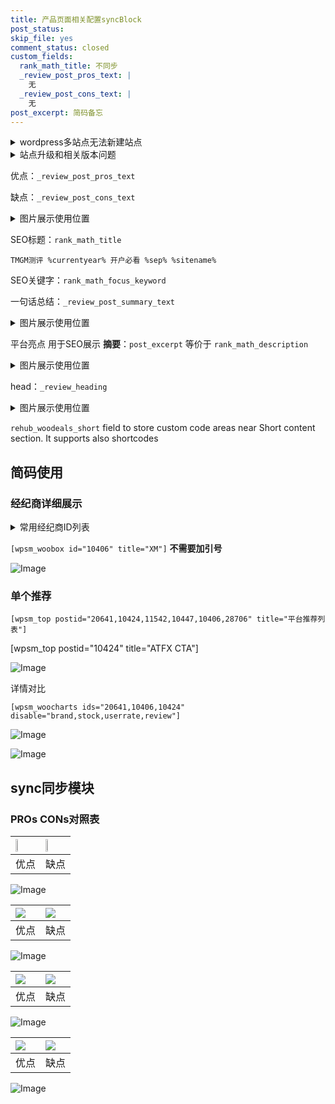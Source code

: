```yaml
---
title: 产品页面相关配置syncBlock
post_status: 
skip_file: yes
comment_status: closed
custom_fields:
  rank_math_title: 不同步
  _review_post_pros_text: |
    无
  _review_post_cons_text: |
    无
post_excerpt: 简码备忘
---
```

<details><summary>wordpress多站点无法新建站点</summary>

<li>和报错需要清理cookies一样的原因</li>
<li>wp-config.php里面<code>define( 'SUBDOMAIN_INSTALL', false );//子域名安装</code></li>
<li>新建子站点是用<code>define( 'SUBDOMAIN_INSTALL', true);//子域名安装</code> 完成以后，改成<code>false</code></li>
</details>

<details><summary>站点升级和相关版本问题</summary>

<p>wordpress：5.9.9
woocommerce：7.5.1
出现问题的地方：主题选项里面>><strong>Product layout >>compact style</strong></p>
<p>如何出现没有用过的字段 导致无法保存。先导出配置 然后进行修改，后面再次恢复即可。</p>
<p>出现部分字段无法显示时，需要返回默认布局后，对产品进行保存就好了。</p>
<p></p>
</details>

优点：`_review_post_pros_text`

缺点：`_review_post_cons_text`

<details><summary>图片展示使用位置</summary>

<img src="https://prod-files-secure.s3.us-west-2.amazonaws.com/39ed1227-6d7d-4570-be36-9ccd4a2c4241/f51d3d83-55d4-4bdf-9604-f37ec77ab556/Untitled.png?X-Amz-Algorithm=AWS4-HMAC-SHA256&X-Amz-Content-Sha256=UNSIGNED-PAYLOAD&X-Amz-Credential=ASIAZI2LB46677OKF2PJ%2F20250511%2Fus-west-2%2Fs3%2Faws4_request&X-Amz-Date=20250511T225525Z&X-Amz-Expires=3600&X-Amz-Security-Token=IQoJb3JpZ2luX2VjEB8aCXVzLXdlc3QtMiJGMEQCIFyl%2Foeo5HabmzPQZulyJnrseiLM127VVdmTyHqp74%2BTAiBqkY7xEPgomvGlXjzZc3x0%2FC%2FaaJFITH2HTU5Pgi6iCSqIBAjI%2F%2F%2F%2F%2F%2F%2F%2F%2F%2F8BEAAaDDYzNzQyMzE4MzgwNSIMAXbnYfWmTm%2F63jWvKtwDzUmFXbNfjqz7V4IhMyCFEFT0ICtG7EJ781PTqIrdIioKggCwrhaFbSekJ0isU6BkiEH0uSkz20ZTQGZQquPxfRXrH%2BNJrteuazQv%2ByGYEmyTbUhpCwuAucAQ%2BddWvqyNgk5SSRq6p4oTpMWxamI4N1TJwdA79Fm2%2BQMDQG75UfcOj12NxxAwWUp6%2Bn9rYo9EepZz5BKEoVmyO5oo9iG3H3fFdwF%2FSoVZDCpgU%2B6%2FVWLxI%2Bmqk2nJxOXV8e0bkCQLDGEnye8XFYiU1Y7dmSMAW9fmd7mf76hQ5tT4gbnz6%2BvE3N%2BUuGwimZ3Prk00XfQvkjUCmZcVdeHEqydyqu2pHprDuRy4pKS1V4jvoFjKBqW6XFz0cfV2A5OHGdt%2FDvxqi38syqL7iytIWo9IkzA4ID%2B9nAtfNemB4gijCf4iUjFDQ8kT4w4o4LSZ%2Bhu3s491%2B0n%2FXF6NQo4Vkng%2FzIrAoh4WEcKS1OJf%2F4XRavSa86doyCwwWyorr9ojEQ0PP5gZ8henI8WqZEdjO1JWbxUIyrnSP%2By04UQQiVQnFgJdUnQFvN4jq%2F2qww8C1EW3gSkEOdbq9rCV8JJ2Ke5kvM9msnVlIkDfRkZzIA7oj2F7uvcAQla1tdOMSJ2l8%2BgwxdKEwQY6pgG4tmcrlT6ucnr%2FgOnNHNNG%2Bpdq26An3R2C%2FLn9STqF4JpeF%2BjDR7JiqiW394g2IiYeL%2BWobaltGH0kip3TnYzk41ycrykTaRKzxlouPvjsJbS%2B8QCahNQpk73JS%2F4TqmdCpe4WMS3%2Fw1eTRs4UIWNoQz%2BxoLRNkQEzkpfK9sVQoF%2Fnw804xTBesTLFlJGHvP6aCTC%2F4vgJAAQnr%2FvKD%2F9G9QgcuCDa&X-Amz-Signature=d3f4660746b9a79e8d6564046f7b9652687ef1abb3a39ef628f4876c3eb01503&X-Amz-SignedHeaders=host&x-id=GetObject" alt="Image">
</details>

SEO标题：`rank_math_title`

`TMGM测评 %currentyear% 开户必看 %sep% %sitename%`

SEO关键字：`rank_math_focus_keyword`

一句话总结：`_review_post_summary_text`

<details><summary>图片展示使用位置</summary>

<img src="https://prod-files-secure.s3.us-west-2.amazonaws.com/39ed1227-6d7d-4570-be36-9ccd4a2c4241/4b96a922-296c-4f4e-8630-d1c870cbce01/Untitled.png?X-Amz-Algorithm=AWS4-HMAC-SHA256&X-Amz-Content-Sha256=UNSIGNED-PAYLOAD&X-Amz-Credential=ASIAZI2LB466ZJIW6ICN%2F20250511%2Fus-west-2%2Fs3%2Faws4_request&X-Amz-Date=20250511T225525Z&X-Amz-Expires=3600&X-Amz-Security-Token=IQoJb3JpZ2luX2VjEB8aCXVzLXdlc3QtMiJHMEUCIQCW4fSWn%2BBJWa5GfkOQnCFzKxjLdNEhQabjqhBMJI%2Fe5gIgUuCO0J4ATaCKd8v%2B8RyjxW%2FtIDjV1ATEI3NC%2Fa03fH8qiAQIyP%2F%2F%2F%2F%2F%2F%2F%2F%2F%2FARAAGgw2Mzc0MjMxODM4MDUiDGKqqJ2L4rO%2F9Mk3%2FircA7j28T9pWymNyujCDdAJCp0lSjfKkiOTnoT8hz72qtWRQe2cRNB8n%2FFWToBPg4x3aOPK0OQ00c7AZYWANO%2BwnLiLHRVv8gbZKzCfUPJjjccalTxBhHgOKIF2Go2vkTyvfXOYq%2F8%2Bt3VWrKGJMA1UoQBiRld%2FKXaOXQb0Lb5pnHWCDxciHcR6T49%2BFQI9RRf19eqaq0bJxW1So1hQKzeemoSCpjXbbd8k6i9FUJbWRqc%2Fm7POxdL6B1BiepIHblBJ9WK50UNORx0dQ9TYAEQDRhItim7Kd4oP5T7rZaQZTp70DDGG%2FRnBmFVPaYtbiGgNj9CvFmM6deodudY2wzBaLmEcs8tCuWLVXFYKemi0JRiw1vMV1N4lZJWIiIX3QsSOrq2uQr7K5iRII%2FWG3L9MNr0%2FRNRktk97UpqGQtFxu7lGpkYyYD9U8%2BF%2Fjp96H%2BYuWTT%2FfLoUL3sbPPVPSltLXvX1rCTlaiO%2FAo%2BiJZof4d6DVYxHqPkY5tqrnPK3VXkOsKnTzt33rL2BpVZQWhIn31VqzJsCPf9mm9nxoaEcDY%2FM9MKrKlKsNjAjyfflfAAM5NIwliPuzUqc852%2FDWxGZCxf%2F1U75%2BoynwPRKVwrMtBsBODYrL%2Fr82x5NuiLMNHShMEGOqUBoom7E8UU5FtgM84PSyYwpQ40Y6U7VvY7w71oryUtIC3T0zLCPLWd%2BLTPqhiMQITApukRezRJPfl56Bu4wgRN2WvkI0wZOU6vxNhtLvCs7Yt3V4mu6uIQ4SmGMbYPDPGc6Ds1TcWpPDcrjZcYPiIjWNpARMZuDJMxuzjvXsokP0ioMFjIlrLO56Abiob7EkJVUGjeg%2FykTGw2JllbQT4e1EtpsCvq&X-Amz-Signature=5a68fdb5c8b054b2990fadfc651406312abdcab24d0bdf393f638935c6655f39&X-Amz-SignedHeaders=host&x-id=GetObject" alt="Image">
</details>

平台亮点 用于SEO展示 **摘要**：`post_excerpt`  等价于 `rank_math_description`

<details><summary>图片展示使用位置</summary>

<img src="https://prod-files-secure.s3.us-west-2.amazonaws.com/39ed1227-6d7d-4570-be36-9ccd4a2c4241/1ee11f63-b60a-4dfe-a7a7-d58ff23b5d88/Untitled.png?X-Amz-Algorithm=AWS4-HMAC-SHA256&X-Amz-Content-Sha256=UNSIGNED-PAYLOAD&X-Amz-Credential=ASIAZI2LB466YUXD2H2W%2F20250511%2Fus-west-2%2Fs3%2Faws4_request&X-Amz-Date=20250511T225526Z&X-Amz-Expires=3600&X-Amz-Security-Token=IQoJb3JpZ2luX2VjEB8aCXVzLXdlc3QtMiJHMEUCIFHnzKv6IEsvy5URqoCLIscjibjWeTi7HBFQlMVHV6kqAiEA3G%2BMxsGdHSeophawIjvAOqh7KyV%2FszI6ThtxnkwkwsYqiAQIyP%2F%2F%2F%2F%2F%2F%2F%2F%2F%2FARAAGgw2Mzc0MjMxODM4MDUiDPuYYV7hPp1WLMLmkCrcA8Dc2CrIGclyjT3QkOnhc7e3fMUp%2Fw01cLhyj2lYEY4yUO6IIsOmvrUte9tzq4yCoBWVLxeFZ5qWwLbRx7akpWRKuQxMDEyHzi68%2Bvg%2BJmkiMUs%2FBCneUFizlSp6DMXllc19ZGSW0QlKbwB43zjS%2FEAKbfK7YcIHcnyWT%2Funpojq02nYOUbZ87lrQnZD7%2Bt1WGLODmSbT86XTmlEmb7%2FS8vTdL9ougoDVxp5oU%2FwbhsuhsBoeweHs77S9%2Fvp1fIFoocsPrVfWi7zEkRqkQm%2FdKDlOS2F5chKjO7FCFnXj8kUmwxkMD89I%2BWNjlZraO3O%2FP8YrYzBzVPZy15o3GKkjzUrAGvwpON5RVQyr5wNhfGeiHHWKaNtS%2FFoX4qrgm3P9LFSrlufYz%2FiVY29ZsFv4TQfAJ9f%2Bq6ZdKm%2FBbNvXW1DfR63HGmLPIpkNfsyR%2BCnQjNgEFTBC8dtjQ6WYgFSpTiG0f1iUodZqNee0BxXRp1c%2FpTh14iRyw1UaCSIglq2ZYiOJmWYB%2FTHYeDhPKxek%2BjeNrr1ogs7WhZiJ1NaR%2FMjgkY8rmgi7EWIBEPHWMjNwyQCUflHlhiTO5smwrOez95gOlYRzDAvMErEkT2Xo0zwn2rFaYdUHiQeeyzRMMzShMEGOqUBxI59eiTIL8weNIvbw1XXDESS9%2B0Xt9cEEsqu0L5BzalKhbDNWt4n8O9ZwtMCSARZ3GxLGraudkCb7nS2rNNefxAGxlWgTn787%2Bod5r1nv9stQVEG5WV%2FWOMN7AwiGNV7%2FZyU5h%2FQNeDOYS3SKM5%2FzdOr1HRKHIhEugVnm142P2CaCd9x6rzhZTxXkNVZ64cah8utQd7tH%2FJ5ZBK1a6cZzFlz81%2Bc&X-Amz-Signature=5fe82b04e90a8a24cb779be5688e8b121477ff42a7c4ad5fd9449a7b67770939&X-Amz-SignedHeaders=host&x-id=GetObject" alt="Image">
<img src="https://prod-files-secure.s3.us-west-2.amazonaws.com/39ed1227-6d7d-4570-be36-9ccd4a2c4241/ad4118b5-78d8-4fbe-801e-3b29b5d99c01/Untitled.png?X-Amz-Algorithm=AWS4-HMAC-SHA256&X-Amz-Content-Sha256=UNSIGNED-PAYLOAD&X-Amz-Credential=ASIAZI2LB466YUXD2H2W%2F20250511%2Fus-west-2%2Fs3%2Faws4_request&X-Amz-Date=20250511T225526Z&X-Amz-Expires=3600&X-Amz-Security-Token=IQoJb3JpZ2luX2VjEB8aCXVzLXdlc3QtMiJHMEUCIFHnzKv6IEsvy5URqoCLIscjibjWeTi7HBFQlMVHV6kqAiEA3G%2BMxsGdHSeophawIjvAOqh7KyV%2FszI6ThtxnkwkwsYqiAQIyP%2F%2F%2F%2F%2F%2F%2F%2F%2F%2FARAAGgw2Mzc0MjMxODM4MDUiDPuYYV7hPp1WLMLmkCrcA8Dc2CrIGclyjT3QkOnhc7e3fMUp%2Fw01cLhyj2lYEY4yUO6IIsOmvrUte9tzq4yCoBWVLxeFZ5qWwLbRx7akpWRKuQxMDEyHzi68%2Bvg%2BJmkiMUs%2FBCneUFizlSp6DMXllc19ZGSW0QlKbwB43zjS%2FEAKbfK7YcIHcnyWT%2Funpojq02nYOUbZ87lrQnZD7%2Bt1WGLODmSbT86XTmlEmb7%2FS8vTdL9ougoDVxp5oU%2FwbhsuhsBoeweHs77S9%2Fvp1fIFoocsPrVfWi7zEkRqkQm%2FdKDlOS2F5chKjO7FCFnXj8kUmwxkMD89I%2BWNjlZraO3O%2FP8YrYzBzVPZy15o3GKkjzUrAGvwpON5RVQyr5wNhfGeiHHWKaNtS%2FFoX4qrgm3P9LFSrlufYz%2FiVY29ZsFv4TQfAJ9f%2Bq6ZdKm%2FBbNvXW1DfR63HGmLPIpkNfsyR%2BCnQjNgEFTBC8dtjQ6WYgFSpTiG0f1iUodZqNee0BxXRp1c%2FpTh14iRyw1UaCSIglq2ZYiOJmWYB%2FTHYeDhPKxek%2BjeNrr1ogs7WhZiJ1NaR%2FMjgkY8rmgi7EWIBEPHWMjNwyQCUflHlhiTO5smwrOez95gOlYRzDAvMErEkT2Xo0zwn2rFaYdUHiQeeyzRMMzShMEGOqUBxI59eiTIL8weNIvbw1XXDESS9%2B0Xt9cEEsqu0L5BzalKhbDNWt4n8O9ZwtMCSARZ3GxLGraudkCb7nS2rNNefxAGxlWgTn787%2Bod5r1nv9stQVEG5WV%2FWOMN7AwiGNV7%2FZyU5h%2FQNeDOYS3SKM5%2FzdOr1HRKHIhEugVnm142P2CaCd9x6rzhZTxXkNVZ64cah8utQd7tH%2FJ5ZBK1a6cZzFlz81%2Bc&X-Amz-Signature=bfc3e08705127823e32d971a5a753abb99deb37f717c08821eee3ae1ef461c4a&X-Amz-SignedHeaders=host&x-id=GetObject" alt="Image">
<img src="https://prod-files-secure.s3.us-west-2.amazonaws.com/39ed1227-6d7d-4570-be36-9ccd4a2c4241/a38cf7c9-a79c-4b64-9e94-13589fe0758b/Untitled.png?X-Amz-Algorithm=AWS4-HMAC-SHA256&X-Amz-Content-Sha256=UNSIGNED-PAYLOAD&X-Amz-Credential=ASIAZI2LB466YUXD2H2W%2F20250511%2Fus-west-2%2Fs3%2Faws4_request&X-Amz-Date=20250511T225526Z&X-Amz-Expires=3600&X-Amz-Security-Token=IQoJb3JpZ2luX2VjEB8aCXVzLXdlc3QtMiJHMEUCIFHnzKv6IEsvy5URqoCLIscjibjWeTi7HBFQlMVHV6kqAiEA3G%2BMxsGdHSeophawIjvAOqh7KyV%2FszI6ThtxnkwkwsYqiAQIyP%2F%2F%2F%2F%2F%2F%2F%2F%2F%2FARAAGgw2Mzc0MjMxODM4MDUiDPuYYV7hPp1WLMLmkCrcA8Dc2CrIGclyjT3QkOnhc7e3fMUp%2Fw01cLhyj2lYEY4yUO6IIsOmvrUte9tzq4yCoBWVLxeFZ5qWwLbRx7akpWRKuQxMDEyHzi68%2Bvg%2BJmkiMUs%2FBCneUFizlSp6DMXllc19ZGSW0QlKbwB43zjS%2FEAKbfK7YcIHcnyWT%2Funpojq02nYOUbZ87lrQnZD7%2Bt1WGLODmSbT86XTmlEmb7%2FS8vTdL9ougoDVxp5oU%2FwbhsuhsBoeweHs77S9%2Fvp1fIFoocsPrVfWi7zEkRqkQm%2FdKDlOS2F5chKjO7FCFnXj8kUmwxkMD89I%2BWNjlZraO3O%2FP8YrYzBzVPZy15o3GKkjzUrAGvwpON5RVQyr5wNhfGeiHHWKaNtS%2FFoX4qrgm3P9LFSrlufYz%2FiVY29ZsFv4TQfAJ9f%2Bq6ZdKm%2FBbNvXW1DfR63HGmLPIpkNfsyR%2BCnQjNgEFTBC8dtjQ6WYgFSpTiG0f1iUodZqNee0BxXRp1c%2FpTh14iRyw1UaCSIglq2ZYiOJmWYB%2FTHYeDhPKxek%2BjeNrr1ogs7WhZiJ1NaR%2FMjgkY8rmgi7EWIBEPHWMjNwyQCUflHlhiTO5smwrOez95gOlYRzDAvMErEkT2Xo0zwn2rFaYdUHiQeeyzRMMzShMEGOqUBxI59eiTIL8weNIvbw1XXDESS9%2B0Xt9cEEsqu0L5BzalKhbDNWt4n8O9ZwtMCSARZ3GxLGraudkCb7nS2rNNefxAGxlWgTn787%2Bod5r1nv9stQVEG5WV%2FWOMN7AwiGNV7%2FZyU5h%2FQNeDOYS3SKM5%2FzdOr1HRKHIhEugVnm142P2CaCd9x6rzhZTxXkNVZ64cah8utQd7tH%2FJ5ZBK1a6cZzFlz81%2Bc&X-Amz-Signature=ae8f140f305fe55b978097e48a797e5bb569fc9a6da4db0c6b42a51302788e81&X-Amz-SignedHeaders=host&x-id=GetObject" alt="Image">
<img src="https://prod-files-secure.s3.us-west-2.amazonaws.com/39ed1227-6d7d-4570-be36-9ccd4a2c4241/7da6fc1e-d2ac-42ae-8c75-cb5749aa18f6/Untitled.png?X-Amz-Algorithm=AWS4-HMAC-SHA256&X-Amz-Content-Sha256=UNSIGNED-PAYLOAD&X-Amz-Credential=ASIAZI2LB466YUXD2H2W%2F20250511%2Fus-west-2%2Fs3%2Faws4_request&X-Amz-Date=20250511T225526Z&X-Amz-Expires=3600&X-Amz-Security-Token=IQoJb3JpZ2luX2VjEB8aCXVzLXdlc3QtMiJHMEUCIFHnzKv6IEsvy5URqoCLIscjibjWeTi7HBFQlMVHV6kqAiEA3G%2BMxsGdHSeophawIjvAOqh7KyV%2FszI6ThtxnkwkwsYqiAQIyP%2F%2F%2F%2F%2F%2F%2F%2F%2F%2FARAAGgw2Mzc0MjMxODM4MDUiDPuYYV7hPp1WLMLmkCrcA8Dc2CrIGclyjT3QkOnhc7e3fMUp%2Fw01cLhyj2lYEY4yUO6IIsOmvrUte9tzq4yCoBWVLxeFZ5qWwLbRx7akpWRKuQxMDEyHzi68%2Bvg%2BJmkiMUs%2FBCneUFizlSp6DMXllc19ZGSW0QlKbwB43zjS%2FEAKbfK7YcIHcnyWT%2Funpojq02nYOUbZ87lrQnZD7%2Bt1WGLODmSbT86XTmlEmb7%2FS8vTdL9ougoDVxp5oU%2FwbhsuhsBoeweHs77S9%2Fvp1fIFoocsPrVfWi7zEkRqkQm%2FdKDlOS2F5chKjO7FCFnXj8kUmwxkMD89I%2BWNjlZraO3O%2FP8YrYzBzVPZy15o3GKkjzUrAGvwpON5RVQyr5wNhfGeiHHWKaNtS%2FFoX4qrgm3P9LFSrlufYz%2FiVY29ZsFv4TQfAJ9f%2Bq6ZdKm%2FBbNvXW1DfR63HGmLPIpkNfsyR%2BCnQjNgEFTBC8dtjQ6WYgFSpTiG0f1iUodZqNee0BxXRp1c%2FpTh14iRyw1UaCSIglq2ZYiOJmWYB%2FTHYeDhPKxek%2BjeNrr1ogs7WhZiJ1NaR%2FMjgkY8rmgi7EWIBEPHWMjNwyQCUflHlhiTO5smwrOez95gOlYRzDAvMErEkT2Xo0zwn2rFaYdUHiQeeyzRMMzShMEGOqUBxI59eiTIL8weNIvbw1XXDESS9%2B0Xt9cEEsqu0L5BzalKhbDNWt4n8O9ZwtMCSARZ3GxLGraudkCb7nS2rNNefxAGxlWgTn787%2Bod5r1nv9stQVEG5WV%2FWOMN7AwiGNV7%2FZyU5h%2FQNeDOYS3SKM5%2FzdOr1HRKHIhEugVnm142P2CaCd9x6rzhZTxXkNVZ64cah8utQd7tH%2FJ5ZBK1a6cZzFlz81%2Bc&X-Amz-Signature=8030988ee3b4198a83c8de413aa8913e33b3798f798099d0116fd256b7a5552f&X-Amz-SignedHeaders=host&x-id=GetObject" alt="Image">
<img src="https://prod-files-secure.s3.us-west-2.amazonaws.com/39ed1227-6d7d-4570-be36-9ccd4a2c4241/7e97f40a-eaee-47f5-b2f9-475f96808fa7/Untitled.png?X-Amz-Algorithm=AWS4-HMAC-SHA256&X-Amz-Content-Sha256=UNSIGNED-PAYLOAD&X-Amz-Credential=ASIAZI2LB466YUXD2H2W%2F20250511%2Fus-west-2%2Fs3%2Faws4_request&X-Amz-Date=20250511T225526Z&X-Amz-Expires=3600&X-Amz-Security-Token=IQoJb3JpZ2luX2VjEB8aCXVzLXdlc3QtMiJHMEUCIFHnzKv6IEsvy5URqoCLIscjibjWeTi7HBFQlMVHV6kqAiEA3G%2BMxsGdHSeophawIjvAOqh7KyV%2FszI6ThtxnkwkwsYqiAQIyP%2F%2F%2F%2F%2F%2F%2F%2F%2F%2FARAAGgw2Mzc0MjMxODM4MDUiDPuYYV7hPp1WLMLmkCrcA8Dc2CrIGclyjT3QkOnhc7e3fMUp%2Fw01cLhyj2lYEY4yUO6IIsOmvrUte9tzq4yCoBWVLxeFZ5qWwLbRx7akpWRKuQxMDEyHzi68%2Bvg%2BJmkiMUs%2FBCneUFizlSp6DMXllc19ZGSW0QlKbwB43zjS%2FEAKbfK7YcIHcnyWT%2Funpojq02nYOUbZ87lrQnZD7%2Bt1WGLODmSbT86XTmlEmb7%2FS8vTdL9ougoDVxp5oU%2FwbhsuhsBoeweHs77S9%2Fvp1fIFoocsPrVfWi7zEkRqkQm%2FdKDlOS2F5chKjO7FCFnXj8kUmwxkMD89I%2BWNjlZraO3O%2FP8YrYzBzVPZy15o3GKkjzUrAGvwpON5RVQyr5wNhfGeiHHWKaNtS%2FFoX4qrgm3P9LFSrlufYz%2FiVY29ZsFv4TQfAJ9f%2Bq6ZdKm%2FBbNvXW1DfR63HGmLPIpkNfsyR%2BCnQjNgEFTBC8dtjQ6WYgFSpTiG0f1iUodZqNee0BxXRp1c%2FpTh14iRyw1UaCSIglq2ZYiOJmWYB%2FTHYeDhPKxek%2BjeNrr1ogs7WhZiJ1NaR%2FMjgkY8rmgi7EWIBEPHWMjNwyQCUflHlhiTO5smwrOez95gOlYRzDAvMErEkT2Xo0zwn2rFaYdUHiQeeyzRMMzShMEGOqUBxI59eiTIL8weNIvbw1XXDESS9%2B0Xt9cEEsqu0L5BzalKhbDNWt4n8O9ZwtMCSARZ3GxLGraudkCb7nS2rNNefxAGxlWgTn787%2Bod5r1nv9stQVEG5WV%2FWOMN7AwiGNV7%2FZyU5h%2FQNeDOYS3SKM5%2FzdOr1HRKHIhEugVnm142P2CaCd9x6rzhZTxXkNVZ64cah8utQd7tH%2FJ5ZBK1a6cZzFlz81%2Bc&X-Amz-Signature=4d211cf4f824a6cae71d4f93f1d8f0d4c9d0c2f1e8ef8d37844fbb81c5273984&X-Amz-SignedHeaders=host&x-id=GetObject" alt="Image">
</details>

head：`_review_heading`

<details><summary>图片展示使用位置</summary>

<img src="https://prod-files-secure.s3.us-west-2.amazonaws.com/39ed1227-6d7d-4570-be36-9ccd4a2c4241/3a4650ad-9887-415c-889a-edd51fa54f27/Untitled.png?X-Amz-Algorithm=AWS4-HMAC-SHA256&X-Amz-Content-Sha256=UNSIGNED-PAYLOAD&X-Amz-Credential=ASIAZI2LB466YQYJ6NPZ%2F20250511%2Fus-west-2%2Fs3%2Faws4_request&X-Amz-Date=20250511T225526Z&X-Amz-Expires=3600&X-Amz-Security-Token=IQoJb3JpZ2luX2VjEB8aCXVzLXdlc3QtMiJIMEYCIQC%2FJb4wSPnIwjfukE4YCdPMqXQYl3zi2c2jqn1%2B%2BLEz9AIhAOBWkULTdmOYRWvvFdzqJiG7d9ecluyL1nHklk8O5edSKogECMj%2F%2F%2F%2F%2F%2F%2F%2F%2F%2FwEQABoMNjM3NDIzMTgzODA1IgxXTKAranpxOxB5my4q3ANhwA9BZL4i34YYrjECgpwFf7D5Gatx2v%2F1lbWCZYZDVZCa8F3AeRCagIQuBt3o8bUtOM7Rkl0npeahVhEuf5eSS%2FF5fmo7Ah9t9KRShJO4SrH4WRL5ha68%2BQbqjhXOC1Ep%2BllkBQgw30O3f699hhsdXWh13d976HAbcCRowmNzO65311HMxvt4xSDds9CBhMr8hxejsxOGAPOdmBdko2F2ebRf%2BqL1kwHu7e8pQFp%2FGdxFAgL9J2fUlMsbHCTiPxB9AZPeHY5zZwa1NnrI2KTG4psDsNPpgQHGrZtcZjECJpoObG%2BT4LeiHcb%2F6Fvz1YNEpTguXFIwyWMH84nbmkXkVsSre3ydKd50z3Vbn6YROpI9RPTQ2HhULm%2BXbpAAgJO%2FBumVJUmQ3y6GFg8Wy7mO%2BuqKV%2Be%2BWEW%2BnRvvb87wjhK4xB7nZlrZa2LQg%2Fw%2FRAH0dWjRtVXdwHP9pZ2NbWifAOdoYC41tMNXP4ZPRtEIFpWOm18%2BNtzp8LTX5B0tagppU%2FdILKWiikvZCTrV1iWw3wq0qvy99lZw%2FMgDOunKnx1mmziPzHTlfHvNpY3TWEgdJy7vIRw3faPoHMNmG192X2lW3THLVd6HnyONt2ohPzqnFEQ5pbKEu3lT0zCh0oTBBjqkAXLL1PVDZH5XChdRF4fZ6vQKU4xTnc6V%2BsV72UDbsLybY6pt4KhkhGz7Io2kxcoz2fQ80TJLs1IzzJ2t2g0ki7KkrYPadK7fK9JcA0pIYFbAPWUUEuILO7IzGjUKocWpFyEXyQTs4J7L1uCnZlUZt2Ag1rbhfwzmLMJEVfhYUunZdeIGYF4WuuUYj8JTIJ7lfLltHpZ3d3R16iz6u1X5HTcZEFxi&X-Amz-Signature=872487a1a2ada801c5fae3de7acd3bf99b94661c27c857ca69ae599e7fa16055&X-Amz-SignedHeaders=host&x-id=GetObject" alt="Image">
</details>

`rehub_woodeals_short`	field to store custom code areas near Short content section. It supports also shortcodes



## 简码使用

### 经纪商详细展示

<details><summary>常用经纪商ID列表</summary>

<pre><code class="php">嘉盛 ===> 20641  [wpsm_woobox id="20641" title="嘉盛"]
易信easymarkets ===> 11542  [wpsm_woobox id="11542" title="易信easymarkets"]
ATFX外汇 ===> 10424  [wpsm_woobox id="10424" title="ATFX"]
XM ===> 10406  [wpsm_woobox id="10406" title="XM"]
TMGM ===> 29622  [wpsm_woobox id="29622" title="TMGM"]
HYCM ===> 10447  [wpsm_woobox id="10447" title="HYCM"]
fpmarkets澳福外汇 ===> 20639  [wpsm_woobox id="20639" title="fpmarkets澳福外汇"]</code></pre>
</details>

`[wpsm_woobox id="10406" title="XM"]` **不需要加引号**

![Image](https://prod-files-secure.s3.us-west-2.amazonaws.com/39ed1227-6d7d-4570-be36-9ccd4a2c4241/4f898f9d-0fa7-4e43-acd3-ac6bc7be575a/Untitled.png?X-Amz-Algorithm=AWS4-HMAC-SHA256&X-Amz-Content-Sha256=UNSIGNED-PAYLOAD&X-Amz-Credential=ASIAZI2LB466TV2AE7CP%2F20250511%2Fus-west-2%2Fs3%2Faws4_request&X-Amz-Date=20250511T225521Z&X-Amz-Expires=3600&X-Amz-Security-Token=IQoJb3JpZ2luX2VjEB8aCXVzLXdlc3QtMiJGMEQCIEoczHfAQkXjD5dmFmaZo%2Bg1jNxTdOnfF8JV5aJrJnFrAiBtM%2FVEsKtLHtjiCZPlyKEmUFkXsIJvtagEYGIY8RateyqIBAjI%2F%2F%2F%2F%2F%2F%2F%2F%2F%2F8BEAAaDDYzNzQyMzE4MzgwNSIMB1i38gWiYg%2BT1yTmKtwDiFqUD1BA3ai0ZlH47ccBEGYb3f1LkQJvPGtTS1PKK2VpLs9v%2Biv48B7fsup6rNe0xKZXOOUgMAopnB4vFlRAWKtmerxIIxJQ9A6t%2FONkknhvTRBf6Cr9xgnzAig3vv3OfkS5Z87QU%2BjFLDcEyf4lYTsuoBCq7UuA9sNP0JkvEmgRRq6QpirI4hADVBhq5HuLEuEcdiZjqgJAMx4914pPB7n4ejcYabHq5koPxCxv%2FUaLgyIrRb45lqdI71pQIHyaDNk09ysgsLgxUQKw4ChEpipoZN4qUcu%2FMeQD7E5vF9DNMnSh7mi8r3Oz7kOg0YrxFX0HNVGKVkXCNlGRB7bEDtlBDoA5EmNTl6joFtpXBXRRbkjSmrf4Ksr%2Fr1gYglyeue38n0Z4lfe%2FBHQ9HVIstlFLc31IA6Q1f04oKCLP8d8%2FKscjxVXBDtKfbgkfXSQOHQeGZvifDZOiItkeZ5oiXqm8oDwr4DvjW%2Be3GsZZXMITWd4Z7BxZRZqi6jx59l65pBRrjYmuHVdQIOPwqrFV0lsS%2BJhtwc9iIwjI5iyt4WmDUAxXub4UGsYXHX3eqoR67zpPCCZyMqlYZSrFu1Fca%2BvYjWQn4zGC0i3hRoyQ%2FaGKWDD0hbSzOfxBE44wwNKEwQY6pgHyfPXa0ya6%2Fsz9hOT4wCU8fUltNkJ4iG%2F72FKpBpTiIXvoWuwyWfjeI85xBGw2Q7XpbAZyfP%2FHEgbeLIs5NmdBUvJhZ%2BpKj4YEffPHlTa6o2dU6yAY1U1oBqnzjtr3cxqc%2BvcrUDwGct8ncljqnHoUSFyKyJ5%2BrwdaTf6fM%2Bg%2B51eGXxHzQqEjkn%2Bx8hzZS%2BviApaK%2FtQ2E7qAza3rVHL1hH3gQmqQ&X-Amz-Signature=928eeda3078e4a5128d508c37a0ae937a46dc09944fcdd9944d2a60189ea61e5&X-Amz-SignedHeaders=host&x-id=GetObject)

### 单个推荐
`[wpsm_top postid="20641,10424,11542,10447,10406,28706" title="平台推荐列表"]`

[wpsm_top postid="10424" title="ATFX CTA"]

![Image](https://prod-files-secure.s3.us-west-2.amazonaws.com/39ed1227-6d7d-4570-be36-9ccd4a2c4241/5ac620dc-51a8-48b6-b55d-91f47299193c/Untitled.png?X-Amz-Algorithm=AWS4-HMAC-SHA256&X-Amz-Content-Sha256=UNSIGNED-PAYLOAD&X-Amz-Credential=ASIAZI2LB466TV2AE7CP%2F20250511%2Fus-west-2%2Fs3%2Faws4_request&X-Amz-Date=20250511T225521Z&X-Amz-Expires=3600&X-Amz-Security-Token=IQoJb3JpZ2luX2VjEB8aCXVzLXdlc3QtMiJGMEQCIEoczHfAQkXjD5dmFmaZo%2Bg1jNxTdOnfF8JV5aJrJnFrAiBtM%2FVEsKtLHtjiCZPlyKEmUFkXsIJvtagEYGIY8RateyqIBAjI%2F%2F%2F%2F%2F%2F%2F%2F%2F%2F8BEAAaDDYzNzQyMzE4MzgwNSIMB1i38gWiYg%2BT1yTmKtwDiFqUD1BA3ai0ZlH47ccBEGYb3f1LkQJvPGtTS1PKK2VpLs9v%2Biv48B7fsup6rNe0xKZXOOUgMAopnB4vFlRAWKtmerxIIxJQ9A6t%2FONkknhvTRBf6Cr9xgnzAig3vv3OfkS5Z87QU%2BjFLDcEyf4lYTsuoBCq7UuA9sNP0JkvEmgRRq6QpirI4hADVBhq5HuLEuEcdiZjqgJAMx4914pPB7n4ejcYabHq5koPxCxv%2FUaLgyIrRb45lqdI71pQIHyaDNk09ysgsLgxUQKw4ChEpipoZN4qUcu%2FMeQD7E5vF9DNMnSh7mi8r3Oz7kOg0YrxFX0HNVGKVkXCNlGRB7bEDtlBDoA5EmNTl6joFtpXBXRRbkjSmrf4Ksr%2Fr1gYglyeue38n0Z4lfe%2FBHQ9HVIstlFLc31IA6Q1f04oKCLP8d8%2FKscjxVXBDtKfbgkfXSQOHQeGZvifDZOiItkeZ5oiXqm8oDwr4DvjW%2Be3GsZZXMITWd4Z7BxZRZqi6jx59l65pBRrjYmuHVdQIOPwqrFV0lsS%2BJhtwc9iIwjI5iyt4WmDUAxXub4UGsYXHX3eqoR67zpPCCZyMqlYZSrFu1Fca%2BvYjWQn4zGC0i3hRoyQ%2FaGKWDD0hbSzOfxBE44wwNKEwQY6pgHyfPXa0ya6%2Fsz9hOT4wCU8fUltNkJ4iG%2F72FKpBpTiIXvoWuwyWfjeI85xBGw2Q7XpbAZyfP%2FHEgbeLIs5NmdBUvJhZ%2BpKj4YEffPHlTa6o2dU6yAY1U1oBqnzjtr3cxqc%2BvcrUDwGct8ncljqnHoUSFyKyJ5%2BrwdaTf6fM%2Bg%2B51eGXxHzQqEjkn%2Bx8hzZS%2BviApaK%2FtQ2E7qAza3rVHL1hH3gQmqQ&X-Amz-Signature=e929e80bdb8ab8ce24ac710a255226e4791e7210ee92285cc153b9af82937174&X-Amz-SignedHeaders=host&x-id=GetObject)

详情对比

`[wpsm_woocharts ids="20641,10406,10424" disable="brand,stock,userrate,review"]`

![Image](https://prod-files-secure.s3.us-west-2.amazonaws.com/39ed1227-6d7d-4570-be36-9ccd4a2c4241/bf3ba45f-b9f3-4295-8aef-b4a495fd25f4/Untitled.png?X-Amz-Algorithm=AWS4-HMAC-SHA256&X-Amz-Content-Sha256=UNSIGNED-PAYLOAD&X-Amz-Credential=ASIAZI2LB466TV2AE7CP%2F20250511%2Fus-west-2%2Fs3%2Faws4_request&X-Amz-Date=20250511T225521Z&X-Amz-Expires=3600&X-Amz-Security-Token=IQoJb3JpZ2luX2VjEB8aCXVzLXdlc3QtMiJGMEQCIEoczHfAQkXjD5dmFmaZo%2Bg1jNxTdOnfF8JV5aJrJnFrAiBtM%2FVEsKtLHtjiCZPlyKEmUFkXsIJvtagEYGIY8RateyqIBAjI%2F%2F%2F%2F%2F%2F%2F%2F%2F%2F8BEAAaDDYzNzQyMzE4MzgwNSIMB1i38gWiYg%2BT1yTmKtwDiFqUD1BA3ai0ZlH47ccBEGYb3f1LkQJvPGtTS1PKK2VpLs9v%2Biv48B7fsup6rNe0xKZXOOUgMAopnB4vFlRAWKtmerxIIxJQ9A6t%2FONkknhvTRBf6Cr9xgnzAig3vv3OfkS5Z87QU%2BjFLDcEyf4lYTsuoBCq7UuA9sNP0JkvEmgRRq6QpirI4hADVBhq5HuLEuEcdiZjqgJAMx4914pPB7n4ejcYabHq5koPxCxv%2FUaLgyIrRb45lqdI71pQIHyaDNk09ysgsLgxUQKw4ChEpipoZN4qUcu%2FMeQD7E5vF9DNMnSh7mi8r3Oz7kOg0YrxFX0HNVGKVkXCNlGRB7bEDtlBDoA5EmNTl6joFtpXBXRRbkjSmrf4Ksr%2Fr1gYglyeue38n0Z4lfe%2FBHQ9HVIstlFLc31IA6Q1f04oKCLP8d8%2FKscjxVXBDtKfbgkfXSQOHQeGZvifDZOiItkeZ5oiXqm8oDwr4DvjW%2Be3GsZZXMITWd4Z7BxZRZqi6jx59l65pBRrjYmuHVdQIOPwqrFV0lsS%2BJhtwc9iIwjI5iyt4WmDUAxXub4UGsYXHX3eqoR67zpPCCZyMqlYZSrFu1Fca%2BvYjWQn4zGC0i3hRoyQ%2FaGKWDD0hbSzOfxBE44wwNKEwQY6pgHyfPXa0ya6%2Fsz9hOT4wCU8fUltNkJ4iG%2F72FKpBpTiIXvoWuwyWfjeI85xBGw2Q7XpbAZyfP%2FHEgbeLIs5NmdBUvJhZ%2BpKj4YEffPHlTa6o2dU6yAY1U1oBqnzjtr3cxqc%2BvcrUDwGct8ncljqnHoUSFyKyJ5%2BrwdaTf6fM%2Bg%2B51eGXxHzQqEjkn%2Bx8hzZS%2BviApaK%2FtQ2E7qAza3rVHL1hH3gQmqQ&X-Amz-Signature=bc02627d8c7e06b36dd7d654133c0352b4ab17f1c6f9dddf597f98b0cba5fbfb&X-Amz-SignedHeaders=host&x-id=GetObject)

![Image](https://prod-files-secure.s3.us-west-2.amazonaws.com/39ed1227-6d7d-4570-be36-9ccd4a2c4241/30bc56ef-f383-4b48-9768-2ebc9e436ec0/Untitled.png?X-Amz-Algorithm=AWS4-HMAC-SHA256&X-Amz-Content-Sha256=UNSIGNED-PAYLOAD&X-Amz-Credential=ASIAZI2LB466TV2AE7CP%2F20250511%2Fus-west-2%2Fs3%2Faws4_request&X-Amz-Date=20250511T225521Z&X-Amz-Expires=3600&X-Amz-Security-Token=IQoJb3JpZ2luX2VjEB8aCXVzLXdlc3QtMiJGMEQCIEoczHfAQkXjD5dmFmaZo%2Bg1jNxTdOnfF8JV5aJrJnFrAiBtM%2FVEsKtLHtjiCZPlyKEmUFkXsIJvtagEYGIY8RateyqIBAjI%2F%2F%2F%2F%2F%2F%2F%2F%2F%2F8BEAAaDDYzNzQyMzE4MzgwNSIMB1i38gWiYg%2BT1yTmKtwDiFqUD1BA3ai0ZlH47ccBEGYb3f1LkQJvPGtTS1PKK2VpLs9v%2Biv48B7fsup6rNe0xKZXOOUgMAopnB4vFlRAWKtmerxIIxJQ9A6t%2FONkknhvTRBf6Cr9xgnzAig3vv3OfkS5Z87QU%2BjFLDcEyf4lYTsuoBCq7UuA9sNP0JkvEmgRRq6QpirI4hADVBhq5HuLEuEcdiZjqgJAMx4914pPB7n4ejcYabHq5koPxCxv%2FUaLgyIrRb45lqdI71pQIHyaDNk09ysgsLgxUQKw4ChEpipoZN4qUcu%2FMeQD7E5vF9DNMnSh7mi8r3Oz7kOg0YrxFX0HNVGKVkXCNlGRB7bEDtlBDoA5EmNTl6joFtpXBXRRbkjSmrf4Ksr%2Fr1gYglyeue38n0Z4lfe%2FBHQ9HVIstlFLc31IA6Q1f04oKCLP8d8%2FKscjxVXBDtKfbgkfXSQOHQeGZvifDZOiItkeZ5oiXqm8oDwr4DvjW%2Be3GsZZXMITWd4Z7BxZRZqi6jx59l65pBRrjYmuHVdQIOPwqrFV0lsS%2BJhtwc9iIwjI5iyt4WmDUAxXub4UGsYXHX3eqoR67zpPCCZyMqlYZSrFu1Fca%2BvYjWQn4zGC0i3hRoyQ%2FaGKWDD0hbSzOfxBE44wwNKEwQY6pgHyfPXa0ya6%2Fsz9hOT4wCU8fUltNkJ4iG%2F72FKpBpTiIXvoWuwyWfjeI85xBGw2Q7XpbAZyfP%2FHEgbeLIs5NmdBUvJhZ%2BpKj4YEffPHlTa6o2dU6yAY1U1oBqnzjtr3cxqc%2BvcrUDwGct8ncljqnHoUSFyKyJ5%2BrwdaTf6fM%2Bg%2B51eGXxHzQqEjkn%2Bx8hzZS%2BviApaK%2FtQ2E7qAza3rVHL1hH3gQmqQ&X-Amz-Signature=eb59e9736806dcefe8ef89d7a276df7c00fb5d0678b202da9b4088d162ee423d&X-Amz-SignedHeaders=host&x-id=GetObject)

## sync同步模块

### PROs CONs对照表

| <img src="https://cdn.ifttt.fun/gh/jarlin8/OSS@main/icons/customize/pros.svg" height="auto" width="37.3%"> | <img src="https://cdn.ifttt.fun/gh/jarlin8/OSS@main/icons/customize/cons.svg" height="auto" width="28.8%"> |
| :--- | :--- |
| 优点 | 缺点 |

![Image](https://prod-files-secure.s3.us-west-2.amazonaws.com/39ed1227-6d7d-4570-be36-9ccd4a2c4241/8742b755-dfb5-4004-9a5f-d6e561664bd8/Untitled.png?X-Amz-Algorithm=AWS4-HMAC-SHA256&X-Amz-Content-Sha256=UNSIGNED-PAYLOAD&X-Amz-Credential=ASIAZI2LB466TV2AE7CP%2F20250511%2Fus-west-2%2Fs3%2Faws4_request&X-Amz-Date=20250511T225521Z&X-Amz-Expires=3600&X-Amz-Security-Token=IQoJb3JpZ2luX2VjEB8aCXVzLXdlc3QtMiJGMEQCIEoczHfAQkXjD5dmFmaZo%2Bg1jNxTdOnfF8JV5aJrJnFrAiBtM%2FVEsKtLHtjiCZPlyKEmUFkXsIJvtagEYGIY8RateyqIBAjI%2F%2F%2F%2F%2F%2F%2F%2F%2F%2F8BEAAaDDYzNzQyMzE4MzgwNSIMB1i38gWiYg%2BT1yTmKtwDiFqUD1BA3ai0ZlH47ccBEGYb3f1LkQJvPGtTS1PKK2VpLs9v%2Biv48B7fsup6rNe0xKZXOOUgMAopnB4vFlRAWKtmerxIIxJQ9A6t%2FONkknhvTRBf6Cr9xgnzAig3vv3OfkS5Z87QU%2BjFLDcEyf4lYTsuoBCq7UuA9sNP0JkvEmgRRq6QpirI4hADVBhq5HuLEuEcdiZjqgJAMx4914pPB7n4ejcYabHq5koPxCxv%2FUaLgyIrRb45lqdI71pQIHyaDNk09ysgsLgxUQKw4ChEpipoZN4qUcu%2FMeQD7E5vF9DNMnSh7mi8r3Oz7kOg0YrxFX0HNVGKVkXCNlGRB7bEDtlBDoA5EmNTl6joFtpXBXRRbkjSmrf4Ksr%2Fr1gYglyeue38n0Z4lfe%2FBHQ9HVIstlFLc31IA6Q1f04oKCLP8d8%2FKscjxVXBDtKfbgkfXSQOHQeGZvifDZOiItkeZ5oiXqm8oDwr4DvjW%2Be3GsZZXMITWd4Z7BxZRZqi6jx59l65pBRrjYmuHVdQIOPwqrFV0lsS%2BJhtwc9iIwjI5iyt4WmDUAxXub4UGsYXHX3eqoR67zpPCCZyMqlYZSrFu1Fca%2BvYjWQn4zGC0i3hRoyQ%2FaGKWDD0hbSzOfxBE44wwNKEwQY6pgHyfPXa0ya6%2Fsz9hOT4wCU8fUltNkJ4iG%2F72FKpBpTiIXvoWuwyWfjeI85xBGw2Q7XpbAZyfP%2FHEgbeLIs5NmdBUvJhZ%2BpKj4YEffPHlTa6o2dU6yAY1U1oBqnzjtr3cxqc%2BvcrUDwGct8ncljqnHoUSFyKyJ5%2BrwdaTf6fM%2Bg%2B51eGXxHzQqEjkn%2Bx8hzZS%2BviApaK%2FtQ2E7qAza3rVHL1hH3gQmqQ&X-Amz-Signature=1fb3776f3275b28d994bf24eea9cd876f813899dffc66da18dab675c9b4cd392&X-Amz-SignedHeaders=host&x-id=GetObject)

| <img src="https://cdn.ifttt.fun/gh/jarlin8/OSS@main/icons/customize/pros1.svg" height="auto"> | <img src="https://cdn.ifttt.fun/gh/jarlin8/OSS@main/icons/customize/cons1.svg" height="auto"> |
| :--- | :--- |
| 优点 | 缺点 |

![Image](https://prod-files-secure.s3.us-west-2.amazonaws.com/39ed1227-6d7d-4570-be36-9ccd4a2c4241/806358f8-c9c4-4e17-bb35-c6c76a5397a5/Untitled.png?X-Amz-Algorithm=AWS4-HMAC-SHA256&X-Amz-Content-Sha256=UNSIGNED-PAYLOAD&X-Amz-Credential=ASIAZI2LB466TV2AE7CP%2F20250511%2Fus-west-2%2Fs3%2Faws4_request&X-Amz-Date=20250511T225521Z&X-Amz-Expires=3600&X-Amz-Security-Token=IQoJb3JpZ2luX2VjEB8aCXVzLXdlc3QtMiJGMEQCIEoczHfAQkXjD5dmFmaZo%2Bg1jNxTdOnfF8JV5aJrJnFrAiBtM%2FVEsKtLHtjiCZPlyKEmUFkXsIJvtagEYGIY8RateyqIBAjI%2F%2F%2F%2F%2F%2F%2F%2F%2F%2F8BEAAaDDYzNzQyMzE4MzgwNSIMB1i38gWiYg%2BT1yTmKtwDiFqUD1BA3ai0ZlH47ccBEGYb3f1LkQJvPGtTS1PKK2VpLs9v%2Biv48B7fsup6rNe0xKZXOOUgMAopnB4vFlRAWKtmerxIIxJQ9A6t%2FONkknhvTRBf6Cr9xgnzAig3vv3OfkS5Z87QU%2BjFLDcEyf4lYTsuoBCq7UuA9sNP0JkvEmgRRq6QpirI4hADVBhq5HuLEuEcdiZjqgJAMx4914pPB7n4ejcYabHq5koPxCxv%2FUaLgyIrRb45lqdI71pQIHyaDNk09ysgsLgxUQKw4ChEpipoZN4qUcu%2FMeQD7E5vF9DNMnSh7mi8r3Oz7kOg0YrxFX0HNVGKVkXCNlGRB7bEDtlBDoA5EmNTl6joFtpXBXRRbkjSmrf4Ksr%2Fr1gYglyeue38n0Z4lfe%2FBHQ9HVIstlFLc31IA6Q1f04oKCLP8d8%2FKscjxVXBDtKfbgkfXSQOHQeGZvifDZOiItkeZ5oiXqm8oDwr4DvjW%2Be3GsZZXMITWd4Z7BxZRZqi6jx59l65pBRrjYmuHVdQIOPwqrFV0lsS%2BJhtwc9iIwjI5iyt4WmDUAxXub4UGsYXHX3eqoR67zpPCCZyMqlYZSrFu1Fca%2BvYjWQn4zGC0i3hRoyQ%2FaGKWDD0hbSzOfxBE44wwNKEwQY6pgHyfPXa0ya6%2Fsz9hOT4wCU8fUltNkJ4iG%2F72FKpBpTiIXvoWuwyWfjeI85xBGw2Q7XpbAZyfP%2FHEgbeLIs5NmdBUvJhZ%2BpKj4YEffPHlTa6o2dU6yAY1U1oBqnzjtr3cxqc%2BvcrUDwGct8ncljqnHoUSFyKyJ5%2BrwdaTf6fM%2Bg%2B51eGXxHzQqEjkn%2Bx8hzZS%2BviApaK%2FtQ2E7qAza3rVHL1hH3gQmqQ&X-Amz-Signature=1316c781d393cf98abbe47b9e182a24f4c7aee3e59da31cb1b93f292068ee89a&X-Amz-SignedHeaders=host&x-id=GetObject)

| <img src="https://cdn.ifttt.fun/gh/jarlin8/OSS@main/icons/customize/pros2.svg" height="auto"> | <img src="https://cdn.ifttt.fun/gh/jarlin8/OSS@main/icons/customize/cons2.svg" height="auto"> |
| :--- | :--- |
| 优点 | 缺点 |

![Image](https://prod-files-secure.s3.us-west-2.amazonaws.com/39ed1227-6d7d-4570-be36-9ccd4a2c4241/a9245ec9-70dd-4005-b534-0d54315fc5f3/Untitled.png?X-Amz-Algorithm=AWS4-HMAC-SHA256&X-Amz-Content-Sha256=UNSIGNED-PAYLOAD&X-Amz-Credential=ASIAZI2LB466TV2AE7CP%2F20250511%2Fus-west-2%2Fs3%2Faws4_request&X-Amz-Date=20250511T225521Z&X-Amz-Expires=3600&X-Amz-Security-Token=IQoJb3JpZ2luX2VjEB8aCXVzLXdlc3QtMiJGMEQCIEoczHfAQkXjD5dmFmaZo%2Bg1jNxTdOnfF8JV5aJrJnFrAiBtM%2FVEsKtLHtjiCZPlyKEmUFkXsIJvtagEYGIY8RateyqIBAjI%2F%2F%2F%2F%2F%2F%2F%2F%2F%2F8BEAAaDDYzNzQyMzE4MzgwNSIMB1i38gWiYg%2BT1yTmKtwDiFqUD1BA3ai0ZlH47ccBEGYb3f1LkQJvPGtTS1PKK2VpLs9v%2Biv48B7fsup6rNe0xKZXOOUgMAopnB4vFlRAWKtmerxIIxJQ9A6t%2FONkknhvTRBf6Cr9xgnzAig3vv3OfkS5Z87QU%2BjFLDcEyf4lYTsuoBCq7UuA9sNP0JkvEmgRRq6QpirI4hADVBhq5HuLEuEcdiZjqgJAMx4914pPB7n4ejcYabHq5koPxCxv%2FUaLgyIrRb45lqdI71pQIHyaDNk09ysgsLgxUQKw4ChEpipoZN4qUcu%2FMeQD7E5vF9DNMnSh7mi8r3Oz7kOg0YrxFX0HNVGKVkXCNlGRB7bEDtlBDoA5EmNTl6joFtpXBXRRbkjSmrf4Ksr%2Fr1gYglyeue38n0Z4lfe%2FBHQ9HVIstlFLc31IA6Q1f04oKCLP8d8%2FKscjxVXBDtKfbgkfXSQOHQeGZvifDZOiItkeZ5oiXqm8oDwr4DvjW%2Be3GsZZXMITWd4Z7BxZRZqi6jx59l65pBRrjYmuHVdQIOPwqrFV0lsS%2BJhtwc9iIwjI5iyt4WmDUAxXub4UGsYXHX3eqoR67zpPCCZyMqlYZSrFu1Fca%2BvYjWQn4zGC0i3hRoyQ%2FaGKWDD0hbSzOfxBE44wwNKEwQY6pgHyfPXa0ya6%2Fsz9hOT4wCU8fUltNkJ4iG%2F72FKpBpTiIXvoWuwyWfjeI85xBGw2Q7XpbAZyfP%2FHEgbeLIs5NmdBUvJhZ%2BpKj4YEffPHlTa6o2dU6yAY1U1oBqnzjtr3cxqc%2BvcrUDwGct8ncljqnHoUSFyKyJ5%2BrwdaTf6fM%2Bg%2B51eGXxHzQqEjkn%2Bx8hzZS%2BviApaK%2FtQ2E7qAza3rVHL1hH3gQmqQ&X-Amz-Signature=87a676a4fa16b3e31bdac9814fc5d74b023b3edd69f81e627ea69527199ee498&X-Amz-SignedHeaders=host&x-id=GetObject)

| <img src="https://cdn.ifttt.fun/gh/jarlin8/OSS@main/icons/customize/pros3.svg" height="auto"> | <img src="https://cdn.ifttt.fun/gh/jarlin8/OSS@main/icons/customize/cons3.svg" height="auto"> |
| :--- | :--- |
| 优点 | 缺点 |

![Image](https://prod-files-secure.s3.us-west-2.amazonaws.com/39ed1227-6d7d-4570-be36-9ccd4a2c4241/e1e580a2-2e5c-4780-9ff4-19c318fc2284/Untitled.png?X-Amz-Algorithm=AWS4-HMAC-SHA256&X-Amz-Content-Sha256=UNSIGNED-PAYLOAD&X-Amz-Credential=ASIAZI2LB466TV2AE7CP%2F20250511%2Fus-west-2%2Fs3%2Faws4_request&X-Amz-Date=20250511T225521Z&X-Amz-Expires=3600&X-Amz-Security-Token=IQoJb3JpZ2luX2VjEB8aCXVzLXdlc3QtMiJGMEQCIEoczHfAQkXjD5dmFmaZo%2Bg1jNxTdOnfF8JV5aJrJnFrAiBtM%2FVEsKtLHtjiCZPlyKEmUFkXsIJvtagEYGIY8RateyqIBAjI%2F%2F%2F%2F%2F%2F%2F%2F%2F%2F8BEAAaDDYzNzQyMzE4MzgwNSIMB1i38gWiYg%2BT1yTmKtwDiFqUD1BA3ai0ZlH47ccBEGYb3f1LkQJvPGtTS1PKK2VpLs9v%2Biv48B7fsup6rNe0xKZXOOUgMAopnB4vFlRAWKtmerxIIxJQ9A6t%2FONkknhvTRBf6Cr9xgnzAig3vv3OfkS5Z87QU%2BjFLDcEyf4lYTsuoBCq7UuA9sNP0JkvEmgRRq6QpirI4hADVBhq5HuLEuEcdiZjqgJAMx4914pPB7n4ejcYabHq5koPxCxv%2FUaLgyIrRb45lqdI71pQIHyaDNk09ysgsLgxUQKw4ChEpipoZN4qUcu%2FMeQD7E5vF9DNMnSh7mi8r3Oz7kOg0YrxFX0HNVGKVkXCNlGRB7bEDtlBDoA5EmNTl6joFtpXBXRRbkjSmrf4Ksr%2Fr1gYglyeue38n0Z4lfe%2FBHQ9HVIstlFLc31IA6Q1f04oKCLP8d8%2FKscjxVXBDtKfbgkfXSQOHQeGZvifDZOiItkeZ5oiXqm8oDwr4DvjW%2Be3GsZZXMITWd4Z7BxZRZqi6jx59l65pBRrjYmuHVdQIOPwqrFV0lsS%2BJhtwc9iIwjI5iyt4WmDUAxXub4UGsYXHX3eqoR67zpPCCZyMqlYZSrFu1Fca%2BvYjWQn4zGC0i3hRoyQ%2FaGKWDD0hbSzOfxBE44wwNKEwQY6pgHyfPXa0ya6%2Fsz9hOT4wCU8fUltNkJ4iG%2F72FKpBpTiIXvoWuwyWfjeI85xBGw2Q7XpbAZyfP%2FHEgbeLIs5NmdBUvJhZ%2BpKj4YEffPHlTa6o2dU6yAY1U1oBqnzjtr3cxqc%2BvcrUDwGct8ncljqnHoUSFyKyJ5%2BrwdaTf6fM%2Bg%2B51eGXxHzQqEjkn%2Bx8hzZS%2BviApaK%2FtQ2E7qAza3rVHL1hH3gQmqQ&X-Amz-Signature=9de9a2aacac127be3604b6503ef680f86284b9eeee5eedbc7fefb261ea8ebbe4&X-Amz-SignedHeaders=host&x-id=GetObject)